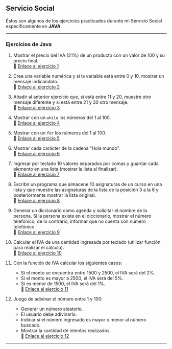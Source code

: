 ## Servicio Social

Éstos son algunos de los ejercicios practicados durante mi Servicio Social específicamente en **JAVA**.

---

###  Ejercicios de Java

1. Mostrar el precio del IVA (21%) de un producto con un valor de 100 y su precio final.  
   🔗 [Enlace al ejercicio 1](https://github.com/monepii/Ejercicios/blob/main/e1.java)

2. Crea una variable numérica y si la variable está entre 0 y 10, mostrar un mensaje indicándolo.  
   🔗 [Enlace al ejercicio 2](https://github.com/monepii/Ejercicios/blob/main/e2.java)

3. Añadir al anterior ejercicio que, si está entre 11 y 20, muestre otro mensaje diferente y si está entre 21 y 30 otro mensaje.  
   🔗 [Enlace al ejercicio 3](https://github.com/monepii/Ejercicios/blob/main/e3.java)

4. Mostrar con un `while` los números del 1 al 100.  
   🔗 [Enlace al ejercicio 4](https://github.com/monepii/Ejercicios/blob/main/e4.java)

5. Mostrar con un `for` los números del 1 al 100.  
   🔗 [Enlace al ejercicio 5](https://github.com/monepii/Ejercicios/blob/main/e5.java)

6. Mostrar cada carácter de la cadena “Hola mundo”.  
   🔗 [Enlace al ejercicio 6](https://github.com/monepii/Ejercicios/blob/main/e6.java)

7. Ingresar por teclado 10 valores separados por comas y guardar cada elemento en una lista (mostrar la lista al finalizar).  
   🔗 [Enlace al ejercicio 7](https://github.com/monepii/Ejercicios/blob/main/e7.java)

8. Escribir un programa que almacene 10 asignaturas de un curso en una lista y que muestre las asignaturas de la lista de la posición 3 a la 6 y posteriormente mostrar la lista original.  
   🔗 [Enlace al ejercicio 8](https://github.com/monepii/Ejercicios/blob/main/e8.java)

9. Generar un diccionario como agenda y solicitar el nombre de la persona. Si la persona existe en el diccionario, mostrar el número telefónico; de lo contrario, informar que no cuenta con número telefónico.  
   🔗 [Enlace al ejercicio 9](https://github.com/monepii/Ejercicios/blob/main/e9.java)

10. Calcular el IVA de una cantidad ingresada por teclado (utilizar función para realizar el cálculo).  
    🔗 [Enlace al ejercicio 10](https://github.com/monepii/Ejercicios/blob/main/e10.java)

11. Con la función de IVA calcular los siguientes casos:  
    - Si el monto se encuentra entre 1500 y 2500, el IVA será del 2%.  
    - Si el monto es mayor a 2500, el IVA será del 5%.  
    - Si es menor de 1500, el IVA será del 1%.  
    🔗 [Enlace al ejercicio 11](https://github.com/monepii/Ejercicios/blob/main/e11.java)

12. Juego de adivinar el número entre 1 y 100:  
    - Generar un número aleatorio.  
    - El usuario debe adivinarlo.  
    - Indicar si el número ingresado es mayor o menor al número buscado.  
    - Mostrar la cantidad de intentos realizados.  
    🔗 [Enlace al ejercicio 12](https://github.com/monepii/Ejercicios/blob/main/e12.java)

---


 

